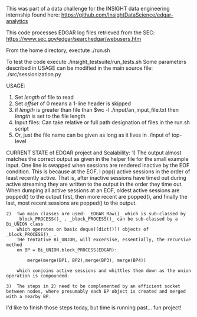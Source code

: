 This was part of a data challenge for the INSIGHT data engineering internship found here: https://github.com/InsightDataScience/edgar-analytics

This code processes EDGAR log files retrieved from the SEC: https://www.sec.gov/edgar/searchedgar/webusers.htm

From the home directory, exectute ./run.sh

To test the code execute ./insight_testsuite/run_tests.sh 
Some parameters described in USAGE can be modified in the main source file: ./src/sessionization.py

USAGE:
1) Set _length_ of file to read
2) Set _offset_ of 0 means a 1-line header is skipped
3) if _length_ is greater than file than $wc -l ./input/an_input_file.txt
   then _length_ is set to the file length
4) Input files: Can take relative or full path designation of files in the run.sh 
	script
5) Or, just the file name can be given as long as it lives in ./input of top-level

CURRENT STATE of EDGAR project and Scalability:
	1)	The output almost matches the correct output as given in the helper file for
		the small example input. One line is swapped when sessions are rendered inactive by the EOF condition. This is because at the EOF, I pop() active sessions in the order of least recently active. That is, after inactive sessions have timed out during active streaming they are written to the output in the order they time out. When dumping all active sessions at an EOF, oldest active sessions are popped() to the output first, then more recent are popped(), and finally the last, most recent sessions are popped() to the output. 
	
	2)	Two main classes are used: _EDGAR_Raw()_ which is sub-classed by
		_block_PROCESS()_ . _block_PROCESS()_ can be sub-classed by a Bi_UNION class
		which operates on basic deque([dict()]) objects of _block_PROCESS()_ . 
		THe tentative Bi_UNION, will excersise, essentially, the recursive method 
		on BP = Bi_UNION.block_PROCESS(EDGAR):

			merge(merge(BP1, BP2),merge(BP3), merge(BP4)) 

		which conjoins active sessions and whittles them down as the union operation is compounded. 

	3)	The steps in 2) need to be complemented by an efficient socket between nodes, where presumably each BP object is created and merged with a nearby BP.


 I'd like to finish those steps today, but time is running past... fun project!
